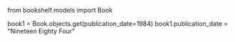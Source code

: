 from bookshelf.models import Book

book1 = Book.objects.get(publication_date=1984)
book1.publication_date = "Nineteen Eighty Four" 
